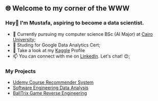 ## 🌐 Welcome to my corner of the WWW
### Hey👋 I'm Mustafa, aspiring to become a data scientist. 

<!-- Here are some ideas to get you started: -->

- 🔭 Currently pursuing my computer science BSc (AI Major) at [Cairo University](https://fcai.cu.edu.eg/);
- 🌱 Studing for Google Data Analytics Cert;
- 🤖 Take a look at my [Kaggle](https://kaggle.com/mu6tf2/) Profile
- 📫 You can connect with me on [LinkedIn](https://www.linkedin.com/in/mu57f4/). Let's chat! 😊;
### My Projects
<!-- BLOG-POST-LIST:START -->
- [Udemy Course Recommender System](https://github.com/mu57f4/Course-Recommandation-System)
- [Software Engineering Data Analysis](https://github.com/mu57f4/software_midterm_data_analysis)
- [BallTrix Game Reverse Engineering](https://github.com/mu57f4/BallTrix_Reverse_Engineering)
<!-- BLOG-POST-LIST:END -->

